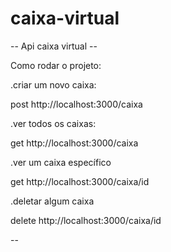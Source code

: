 # caixa-virtual
<p>
-- Api caixa virtual --
<p>
Como rodar o projeto:
<p>
.criar um novo caixa:
<p>
  post http://localhost:3000/caixa
<p>
.ver todos os caixas:
<p>
  get http://localhost:3000/caixa
<p>
.ver um caixa específico
<p>
  get http://localhost:3000/caixa/id
<p>
.deletar algum caixa
<p>
  delete http://localhost:3000/caixa/id
<p>
--
